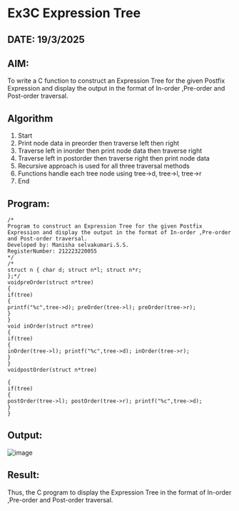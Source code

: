 # Ex3C Expression Tree
## DATE: 19/3/2025
## AIM:
To write a C function to construct an Expression Tree for the given Postfix Expression and display the output in the format of In-order ,Pre-order and Post-order traversal.

## Algorithm
1.	Start
2.	Print node data in preorder then traverse left then right
3.	Traverse left in inorder then print node data then traverse right
4.	Traverse left in postorder then traverse right then print node data
5.	Recursive approach is used for all three traversal methods
6.	Functions handle each tree node using tree->d, tree->l, tree->r
7.	End


## Program:
```
/*
Program to construct an Expression Tree for the given Postfix Expression and display the output in the format of In-order ,Pre-order and Post-order traversal.
Developed by: Manisha selvakumari.S.S.
RegisterNumber: 212223220055
*/
/*
struct n { char d; struct n*l; struct n*r;
};*/
voidpreOrder(struct n*tree)
{
if(tree)
{
printf("%c",tree->d); preOrder(tree->l); preOrder(tree->r);
}
}
void inOrder(struct n*tree)
{
if(tree)
{
inOrder(tree->l); printf("%c",tree->d); inOrder(tree->r);
}
}
voidpostOrder(struct n*tree)
 
{
if(tree)
{
postOrder(tree->l); postOrder(tree->r); printf("%c",tree->d);
}
}

```

## Output:

![image](https://github.com/user-attachments/assets/322677dd-f2a0-4cb0-b1d1-b09d0bf844d9)


## Result:
Thus, the C program to display the Expression Tree in the format of In-order ,Pre-order and Post-order traversal.
